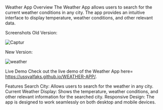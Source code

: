 Weather App
Overview
The Weather App allows users to search for the current weather conditions in any city. The app provides an intuitive interface to display temperature, weather conditions, and other relevant data.

Screenshots
Old Version:

![Captur](https://user-images.githubusercontent.com/82191216/122732259-a1a1c800-d26b-11eb-8ac4-cd04581f3a57.PNG)

New Version:

![weather](https://github.com/user-attachments/assets/79a4d276-83f4-4e48-b1de-237e011dfe28)

Live Demo
Check out the live demo of the Weather App here= https://ussyalfaks.github.io/WEATHER-APP/.

Features
Search City: Allows users to search for the weather in any city.
Current Weather Display: Shows the temperature, weather conditions, and other relevant information for the searched city.
Responsive Design: The app is designed to work seamlessly on both desktop and mobile devices.
